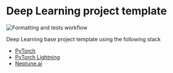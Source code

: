 # Deep Learning project template
![Formatting and tests workflow](https://github.com/mkmenta/deep-learning-project-template/actions/workflows/main-action.yml/badge.svg)

Deep Learning base project template using the following stack
- [PyTorch](https://pytorch.org/)
- [PyTorch Lightning](https://www.pytorchlightning.ai/)
- [Neptune.ai](https://neptune.ai/)

